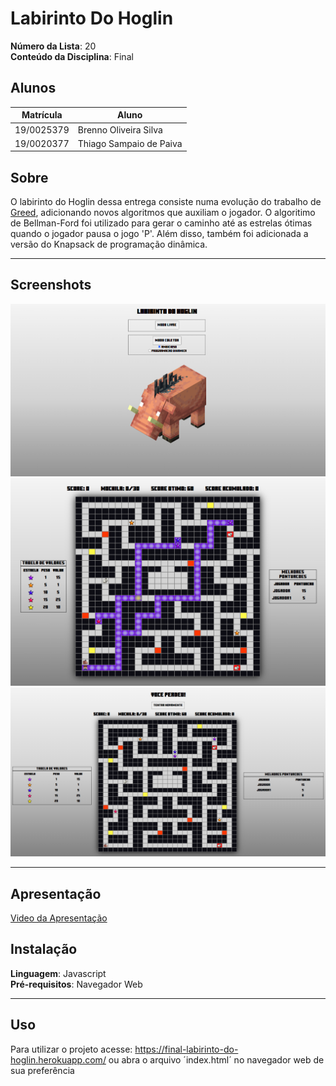 # Labirinto Do Hoglin

**Número da Lista**: 20<br>
**Conteúdo da Disciplina**: Final<br>

## Alunos

| Matrícula  | Aluno                   |
| ---------- | ----------------------- |
| 19/0025379 | Brenno Oliveira Silva   |
| 19/0020377 | Thiago Sampaio de Paiva |

## Sobre

O labirinto do Hoglin dessa entrega consiste numa evolução do trabalho de [Greed](https://github.com/projeto-de-algoritmos/Greed_LabirintoDoHoglin), adicionando novos algoritmos que auxiliam o jogador. O algoritimo de Bellman-Ford foi utilizado para gerar o caminho até as estrelas ótimas quando o jogador pausa o jogo 'P'. Além disso, também foi adicionada a versão do Knapsack de programação dinâmica.

<hr>

## Screenshots

<img src="assets/images/telaInicial.png" width="600"/>

<img src="assets/images/telaJogo.png" width="600"/>

<img src="assets/images/telaFimJogo.png" width="600"/>
<hr>

## Apresentação

[Video da Apresentação](assets/apresentacao.mp4)

## Instalação

**Linguagem**: Javascript<br>
**Pré-requisitos**: Navegador Web

<hr>

## Uso

Para utilizar o projeto acesse: https://final-labirinto-do-hoglin.herokuapp.com/ ou abra o arquivo ´index.html´ no navegador web de sua preferência
